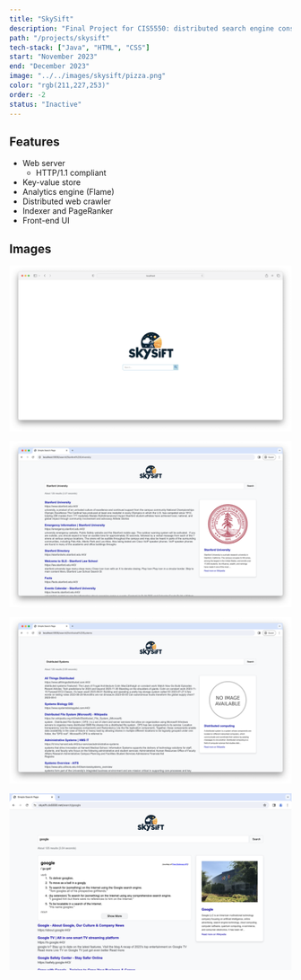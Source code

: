 ```yaml
---
title: "SkySift"
description: "Final Project for CIS5550: distributed search engine consisting of a web server, key-value store, analytics engine, and web crawler"
path: "/projects/skysift"
tech-stack: ["Java", "HTML", "CSS"]
start: "November 2023"
end: "December 2023"
image: "../../images/skysift/pizza.png"
color: "rgb(211,227,253)"
order: -2
status: "Inactive"
---
```


## Features

- Web server
  - HTTP/1.1 compliant
- Key-value store
- Analytics engine (Flame)
- Distributed web crawler
- Indexer and PageRanker
- Front-end UI

## Images

<span style="pointer-events: none;">![](../../images/skysift/homepage.png)</span>

<span style="pointer-events: none;">![](../../images/skysift/stanford.png)</span>

<span style="pointer-events: none;">![](../../images/skysift/distributed-systems.png)</span>

<span style="pointer-events: none;">![](../../images/skysift/google.png)</span>
